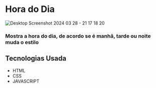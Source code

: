 <h1>Hora do Dia</h1>

![Desktop Screenshot 2024 03 28 - 21 17 18 20](https://github.com/Euderipes/HoradoDia/assets/109998841/657d0595-ba18-4fd5-a4f4-e3893599ddd2)

<h3>Mostra a hora do dia, de acordo se é manhã, tarde ou noite muda o estilo</h3>

<h2>Tecnologias Usada</h2>

+  HTML
+  CSS
+  JAVASCRIPT
